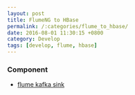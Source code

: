 ```yaml
---
layout: post
title: FlumeNG to HBase
permalink: /:categories/flume_to_hbase/
date: 2016-08-01 11:30:15 +0800
category: Develop
tags: [develop, flume, hbase]
---
```


### Component

* [flume kafka sink](https://flume.apache.org/FlumeUserGuide.html#kafka-sink)
